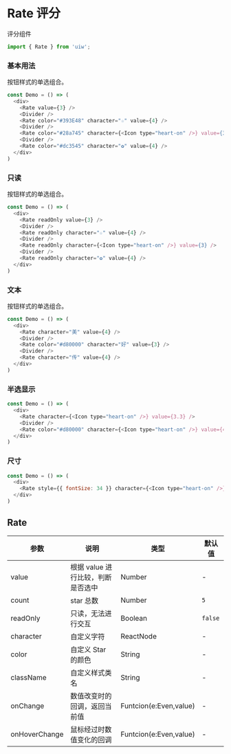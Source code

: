 Rate 评分
===

评分组件

```jsx
import { Rate } from 'uiw';
```

### 基本用法

按钮样式的单选组合。

<!--DemoStart,bgWhite--> 
```js
const Demo = () => (
  <div>
    <Rate value={3} />
    <Divider />
    <Rate color="#393E48" character="☆" value={4} />
    <Divider />
    <Rate color="#28a745" character={<Icon type="heart-on" />} value={3} />
    <Divider />
    <Rate color="#dc3545" character="✿" value={4} />
  </div>
)
```
<!--End-->

### 只读

按钮样式的单选组合。

<!--DemoStart,bgWhite--> 
```js
const Demo = () => (
  <div>
    <Rate readOnly value={3} />
    <Divider />
    <Rate readOnly character="☆" value={4} />
    <Divider />
    <Rate readOnly character={<Icon type="heart-on" />} value={3} />
    <Divider />
    <Rate readOnly character="✿" value={4} />
  </div>
)
```
<!--End-->

### 文本

按钮样式的单选组合。

<!--DemoStart,bgWhite--> 
```js
const Demo = () => (
  <div>
    <Rate character="美" value={4} />
    <Divider />
    <Rate color="#d80000" character="好" value={3} />
    <Divider />
    <Rate character="传" value={4} />
  </div>
)
```
<!--End-->

### 半选显示

<!--DemoStart,bgWhite--> 
```js
const Demo = () => (
  <div>
    <Rate character={<Icon type="heart-on" />} value={3.3} />
    <Divider />
    <Rate color="#d80000" character={<Icon type="heart-on" />} value={4.3} />
  </div>
)
```
<!--End-->

### 尺寸

<!--DemoStart,bgWhite--> 
```js
const Demo = () => (
  <div>
    <Rate style={{ fontSize: 34 }} character={<Icon type="heart-on" />} value={3} />
  </div>
)
```
<!--End-->

## Rate

| 参数 | 说明 | 类型 | 默认值 |
|--------- |-------- |--------- |-------- |
| value | 根据 value 进行比较，判断是否选中 | Number | - |
| count | star 总数 | Number | `5` |
| readOnly | 只读，无法进行交互 | Boolean | `false` |
| character | 自定义字符 | ReactNode | - |
| color | 自定义 Star 的颜色 | String | - |
| className | 自定义样式类名 | String | - |
| onChange | 数值改变时的回调，返回当前值 | Funtcion(e:Even,value) | - |
| onHoverChange | 鼠标经过时数值变化的回调 | Funtcion(e:Even,value) | - |
